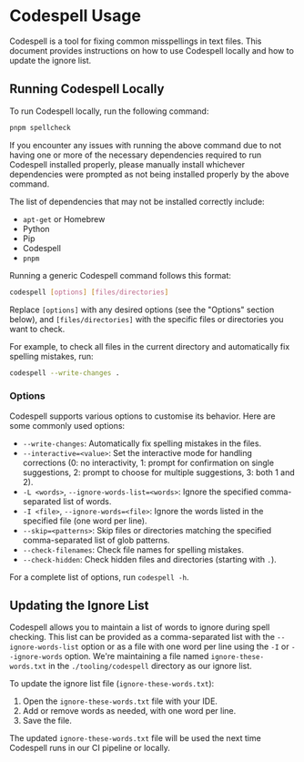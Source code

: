 # Codespell Usage

Codespell is a tool for fixing common misspellings in text files. This document provides instructions on how to use Codespell locally and how to update the ignore list.

## Running Codespell Locally

To run Codespell locally, run the following command:

```sh
pnpm spellcheck
```

If you encounter any issues with running the above command due to not having one or more of the necessary dependencies required to run Codespell installed properly, please manually install whichever dependencies were prompted as not being installed properly by the above command.

The list of dependencies that may not be installed correctly include:

- `apt-get` or Homebrew
- Python
- Pip
- Codespell
- `pnpm`

Running a generic Codespell command follows this format:

```sh
codespell [options] [files/directories]
```

Replace `[options]` with any desired options (see the "Options" section below), and `[files/directories]` with the specific files or directories you want to check.

For example, to check all files in the current directory and automatically fix spelling mistakes, run:

```sh
codespell --write-changes .
```

### Options

Codespell supports various options to customise its behavior. Here are some commonly used options:

- `--write-changes`: Automatically fix spelling mistakes in the files.
- `--interactive=<value>`: Set the interactive mode for handling corrections (0: no interactivity, 1: prompt for confirmation on single suggestions, 2: prompt to choose for multiple suggestions, 3: both 1 and 2).
- `-L <words>`, `--ignore-words-list=<words>`: Ignore the specified comma-separated list of words.
- `-I <file>`, `--ignore-words=<file>`: Ignore the words listed in the specified file (one word per line).
- `--skip=<patterns>`: Skip files or directories matching the specified comma-separated list of glob patterns.
- `--check-filenames`: Check file names for spelling mistakes.
- `--check-hidden`: Check hidden files and directories (starting with `.`).

For a complete list of options, run `codespell -h`.

## Updating the Ignore List

Codespell allows you to maintain a list of words to ignore during spell checking. This list can be provided as a comma-separated list with the `--ignore-words-list` option or as a file with one word per line using the `-I` or `--ignore-words` option. We're maintaining a file named `ignore-these-words.txt` in the `./tooling/codespell` directory as our ignore list.

To update the ignore list file (`ignore-these-words.txt`):

1. Open the `ignore-these-words.txt` file with your IDE.
2. Add or remove words as needed, with one word per line.
3. Save the file.

The updated `ignore-these-words.txt` file will be used the next time Codespell runs in our CI pipeline or locally.